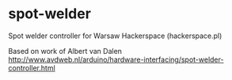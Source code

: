 # spot-welder
Spot welder controller for Warsaw Hackerspace (hackerspace.pl)

Based on work of Albert van Dalen http://www.avdweb.nl/arduino/hardware-interfacing/spot-welder-controller.html
